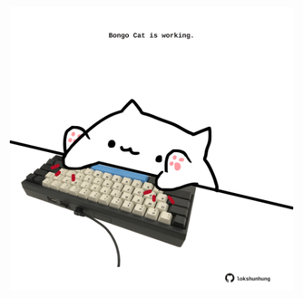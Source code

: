 <!-- built at 18/08/2023, 15:00:52 UTC -->
<p align="center">
  <img width="500" height="500" src="./ReadmeImage.svg">
</p>
